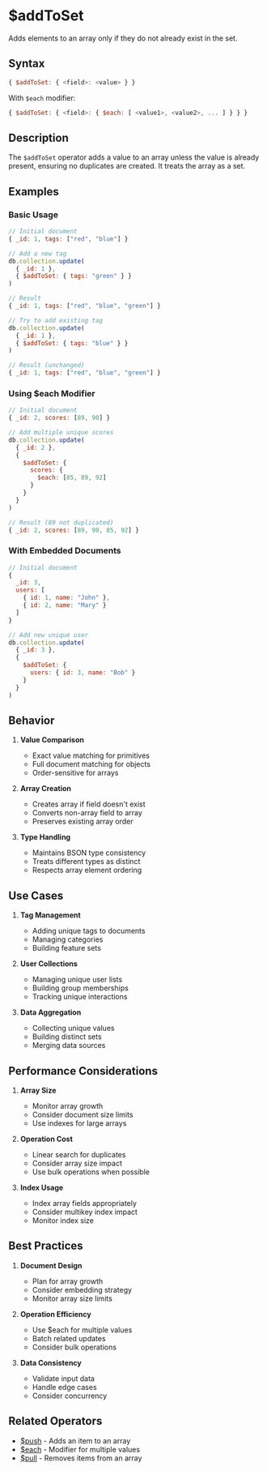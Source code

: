 # $addToSet

Adds elements to an array only if they do not already exist in the set.

## Syntax

```javascript
{ $addToSet: { <field>: <value> } }
```

With `$each` modifier:
```javascript
{ $addToSet: { <field>: { $each: [ <value1>, <value2>, ... ] } } }
```

## Description

The `$addToSet` operator adds a value to an array unless the value is already present, ensuring no duplicates are created. It treats the array as a set.

## Examples

### Basic Usage

```javascript
// Initial document
{ _id: 1, tags: ["red", "blue"] }

// Add a new tag
db.collection.update(
  { _id: 1 },
  { $addToSet: { tags: "green" } }
)

// Result
{ _id: 1, tags: ["red", "blue", "green"] }

// Try to add existing tag
db.collection.update(
  { _id: 1 },
  { $addToSet: { tags: "blue" } }
)

// Result (unchanged)
{ _id: 1, tags: ["red", "blue", "green"] }
```

### Using $each Modifier

```javascript
// Initial document
{ _id: 2, scores: [89, 90] }

// Add multiple unique scores
db.collection.update(
  { _id: 2 },
  {
    $addToSet: {
      scores: {
        $each: [85, 89, 92]
      }
    }
  }
)

// Result (89 not duplicated)
{ _id: 2, scores: [89, 90, 85, 92] }
```

### With Embedded Documents

```javascript
// Initial document
{
  _id: 3,
  users: [
    { id: 1, name: "John" },
    { id: 2, name: "Mary" }
  ]
}

// Add new unique user
db.collection.update(
  { _id: 3 },
  {
    $addToSet: {
      users: { id: 3, name: "Bob" }
    }
  }
)
```

## Behavior

1. **Value Comparison**
   - Exact value matching for primitives
   - Full document matching for objects
   - Order-sensitive for arrays

2. **Array Creation**
   - Creates array if field doesn't exist
   - Converts non-array field to array
   - Preserves existing array order

3. **Type Handling**
   - Maintains BSON type consistency
   - Treats different types as distinct
   - Respects array element ordering

## Use Cases

1. **Tag Management**
   - Adding unique tags to documents
   - Managing categories
   - Building feature sets

2. **User Collections**
   - Managing unique user lists
   - Building group memberships
   - Tracking unique interactions

3. **Data Aggregation**
   - Collecting unique values
   - Building distinct sets
   - Merging data sources

## Performance Considerations

1. **Array Size**
   - Monitor array growth
   - Consider document size limits
   - Use indexes for large arrays

2. **Operation Cost**
   - Linear search for duplicates
   - Consider array size impact
   - Use bulk operations when possible

3. **Index Usage**
   - Index array fields appropriately
   - Consider multikey index impact
   - Monitor index size

## Best Practices

1. **Document Design**
   - Plan for array growth
   - Consider embedding strategy
   - Monitor array size limits

2. **Operation Efficiency**
   - Use $each for multiple values
   - Batch related updates
   - Consider bulk operations

3. **Data Consistency**
   - Validate input data
   - Handle edge cases
   - Consider concurrency

## Related Operators

- [$push](push.md) - Adds an item to an array
- [$each](each.md) - Modifier for multiple values
- [$pull](pull.md) - Removes items from an array 